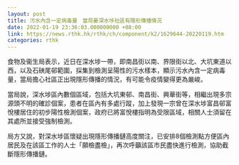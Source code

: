 ```yaml
---
layout: post
title: 污水內含一定病毒量　當局憂深水埗社區有隱形傳播情況
date: 2022-01-19 23:36:03.000000000 +08:00
link: https://news.rthk.hk/rthk/ch/component/k2/1629644-20220119.htm
categories: rthk
---
```


食物及衞生局表示，近日在深水埗一帶，即南昌街以南、界限街以北、大坑東道以西，以及石硤尾邨範圍，採集到檢測呈陽性的污水樣本，顯示污水內含一定病毒量，當局擔心社區正出現隱形傳播的情況，有可能令疫情變得更為嚴峻。

當局說，深水埗區內數個區域，包括大坑東邨、南昌街、興華街等，相繼出現多宗源頭不明的確診個案，患者在區內有多處行蹤，加上發現一宗曾在深水埗富昌邨富悅樓居住的初步陽性檢測個案，政府已將富悅樓指明為受限區域，相關人士須留在其處所並接受強制檢測。

局方又說，對深水埗區懷疑出現隱形傳播鏈高度關注，已安排8個檢測點方便區內居民及在該區工作的人士「願檢盡檢」，再次呼籲該區市民盡快進行檢測，協助截斷隱形傳播鏈。
